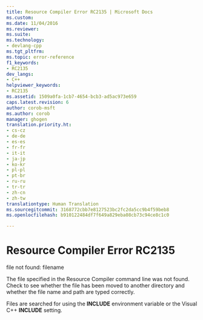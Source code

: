 ```yaml
---
title: Resource Compiler Error RC2135 | Microsoft Docs
ms.custom: 
ms.date: 11/04/2016
ms.reviewer: 
ms.suite: 
ms.technology:
- devlang-cpp
ms.tgt_pltfrm: 
ms.topic: error-reference
f1_keywords:
- RC2135
dev_langs:
- C++
helpviewer_keywords:
- RC2135
ms.assetid: 1509a0fa-1cb7-4654-bcb3-ad5ac973e659
caps.latest.revision: 6
author: corob-msft
ms.author: corob
manager: ghogen
translation.priority.ht:
- cs-cz
- de-de
- es-es
- fr-fr
- it-it
- ja-jp
- ko-kr
- pl-pl
- pt-br
- ru-ru
- tr-tr
- zh-cn
- zh-tw
translationtype: Human Translation
ms.sourcegitcommit: 3168772cbb7e8127523bc2fc2da5cc9b4f59beb8
ms.openlocfilehash: b910122484df7f649a829eba08cb73c94ce8c1c0

---
```

# Resource Compiler Error RC2135
file not found: filename  
  
 The file specified in the Resource Compiler command line was not found. Check to see whether the file has been moved to another directory and whether the file name and path are typed correctly.  
  
 Files are searched for using the **INCLUDE** environment variable or the Visual C++ **INCLUDE** setting.


<!--HONumber=Jan17_HO2-->


